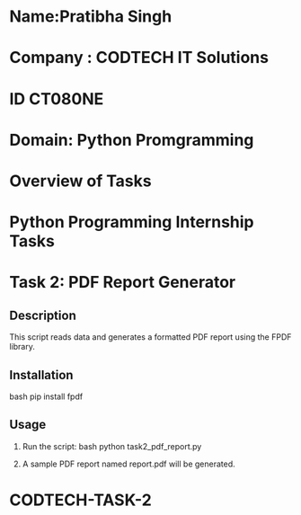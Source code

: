# Name:Pratibha Singh
# Company : CODTECH IT Solutions
# ID CT080NE
# Domain: Python Promgramming
# Overview of Tasks
# Python Programming Internship Tasks
# Task 2: PDF Report Generator

## Description
This script reads data and generates a formatted PDF report using the FPDF library.

## Installation
bash
pip install fpdf


## Usage
1. Run the script:
   bash
   python task2_pdf_report.py
   
2. A sample PDF report named report.pdf will be generated.

# CODTECH-TASK-2
